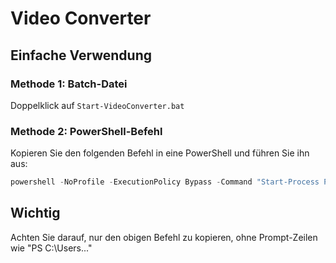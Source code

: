 # Video Converter

## Einfache Verwendung

### Methode 1: Batch-Datei
Doppelklick auf `Start-VideoConverter.bat`

### Methode 2: PowerShell-Befehl
Kopieren Sie den folgenden Befehl in eine PowerShell und führen Sie ihn aus:

```powershell
powershell -NoProfile -ExecutionPolicy Bypass -Command "Start-Process PowerShell -Verb RunAs -ArgumentList @('-NoProfile','-ExecutionPolicy','Bypass','-NoExit','-Command','iex (irm https://raw.githubusercontent.com/jenssgb/Video-Converter/main/Init-VideoConverter.ps1)')"
```

## Wichtig
Achten Sie darauf, nur den obigen Befehl zu kopieren, ohne Prompt-Zeilen wie "PS C:\Users\..." 
